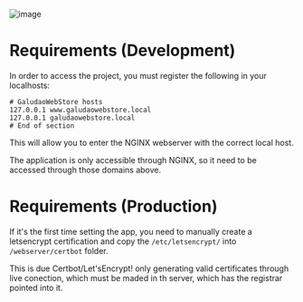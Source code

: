 ![image](https://github.com/grigio888/GaludaoWebStore/assets/57846373/df208ce1-5aa5-474f-a5ae-86e2531cd75f)

# Requirements (Development)
In order to access the project, you must register the following in your localhosts:

```
# GaludaoWebStore hosts
127.0.0.1 www.galudaowebstore.local
127.0.0.1 galudaowebstore.local
# End of section
```

This will allow you to enter the NGINX webserver with the correct local host.

The application is only accessible through NGINX, so it need to be accessed
through those domains above.

# Requirements (Production)
If it's the first time setting the app, you need to manually create a letsencrypt certification and copy the `/etc/letsencrypt/` into `/webserver/certbot` folder.

This is due Certbot/Let'sEncrypt! only generating valid certificates through live conection, which must be maded in th server, which has the registrar pointed into it.
